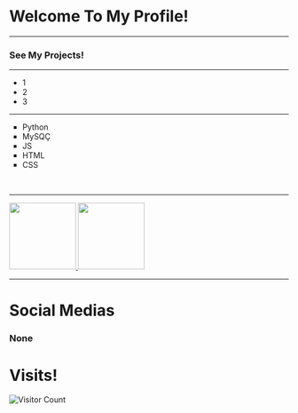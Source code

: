 # Welcome To My Profile!
***
### See My Projects!

<hr>

 - 1
 - 2
 - 3

 <hr>
 <ul type="square">
     <p>
     
         
<li>Python<br> 
<li>MySQÇ<br> 
<li>JS<br> 
<li>HTML<br> 
<li>CSS<br> 

 </ul>
 <br>
 <hr>
 <div>
  <a href="https://github.com/AthosFB">
  <img height="120em" src="https://github-readme-stats.vercel.app/api?username=AthosFB&layout=compact&hide_title=true&hide_border=true&show_icons=true&include_all_commits=true&line_height=21&theme=merko">
  <img height="120em" src="https://github-readme-stats.vercel.app/api/top-langs/?username=AthosFB&layout=compact&include_all_commits=true&show_icons=true&line_height=21&theme=merko"></a>
</div>
 
 
<hr>
 <h1>Social Medias</h1>
<div> 

  ### None
 
 <h1>Visits!</h1>
 </div> 

![Visitor Count](https://profile-counter.glitch.me/AthosFB/count.svg)

